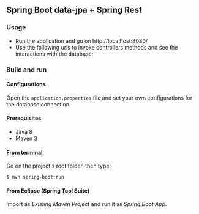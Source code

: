 ## Spring Boot data-jpa + Spring Rest 


### Usage

- Run the application and go on http://localhost:8080/
- Use the following urls to invoke controllers methods and see the interactions
  with the database:


### Build and run

#### Configurations

Open the `application.properties` file and set your own configurations for the
database connection.

#### Prerequisites

- Java 8
- Maven 3

#### From terminal

Go on the project's root folder, then type:

    $ mvn spring-boot:run

#### From Eclipse (Spring Tool Suite)

Import as *Existing Maven Project* and run it as *Spring Boot App*.
